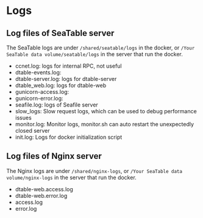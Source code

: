 # Logs

## Log files of SeaTable server

The SeaTable logs are under `/shared/seatable/logs` in the docker, or `/Your SeaTable data volume/seatable/logs` in the server that run the docker.

* ccnet.log: logs for internal RPC, not useful
* dtable-events.log: 
* dtable-server.log: logs for dtable-server
* dtable_web.log: logs for dtable-web
* gunicorn-access.log:
* gunicorn-error.log:
* seafile.log: logs of Seafile server
* slow_logs: Slow request logs, which can be used to debug performance issues
* monitor.log: Monitor logs, monitor.sh can auto restart the unexpectedly closed server
* init.log:  Logs for docker initialization script

## Log files of Nginx server

The Nginx logs are under `/shared/nginx-logs`, or `/Your SeaTable data volume/nginx-logs` in the server that run the docker.

* dtable-web.access.log
* dtable-web.error.log
* access.log
* error.log


